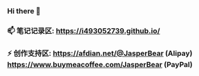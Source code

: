 ### Hi there 👋

### 📫 笔记记录区: https://i493052739.github.io/
### ⚡ 创作支持区: https://afdian.net/@JasperBear (Alipay) https://www.buymeacoffee.com/JasperBear (PayPal)
<!--
**i493052739/i493052739** is a ✨ _special_ ✨ repository because its `README.md` (this file) appears on your GitHub profile.

Here are some ideas to get you started:

- 🔭 I’m currently working on ...
- 🌱 I’m currently learning ...
- 👯 I’m looking to collaborate on ...
- 🤔 I’m looking for help with ...
- 💬 Ask me about ...
- 📫 How to reach me: ...
- 😄 Pronouns: ...
- ⚡ Fun fact: ...
-->
